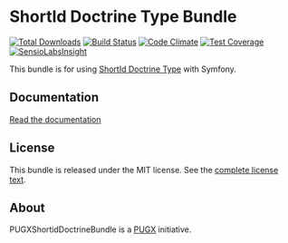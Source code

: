 ShortId Doctrine Type Bundle
============================

[![Total Downloads](https://poser.pugx.org/pugx/shortid-doctrine-bundle/downloads.png)](https://packagist.org/packages/pugx/shortid-doctrine-bundle)
[![Build Status](https://github.com/PUGX/shortid-doctrine-bundle/workflows/Build/badge.svg)](https://github.com/PUGX/shortid-doctrine-bundle/actions)
[![Code Climate](https://codeclimate.com/github/PUGX/shortid-doctrine-bundle/badges/gpa.svg)](https://codeclimate.com/github/PUGX/shortid-doctrine-bundle)
[![Test Coverage](https://codeclimate.com/github/PUGX/shortid-doctrine-bundle/badges/coverage.svg)](https://codeclimate.com/github/PUGX/shortid-doctrine-bundle/coverage)
[![SensioLabsInsight](https://insight.sensiolabs.com/projects/54da642e-f45a-4d40-91c1-e12820678356/mini.png)](https://insight.sensiolabs.com/projects/54da642e-f45a-4d40-91c1-e12820678356)

This bundle is for using [ShortId Doctrine Type](https://github.com/pugx/shortid-doctrine) with Symfony.

Documentation
-------------

[Read the documentation](docs/index.md)

License
-------

This bundle is released under the MIT license. See the [complete license text](Resources/meta/LICENSE).

About
-----

PUGXShortidDoctrineBundle is a [PUGX](https://github.com/PUGX) initiative.
